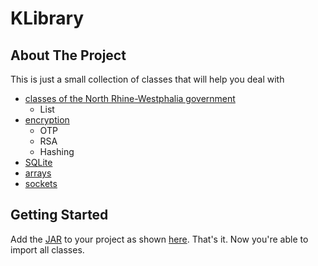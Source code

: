 # KLibrary

## About The Project

This is just a small collection of classes that will help you deal with <br> 
- [classes of the North Rhine-Westphalia government](src/KLibrary/Utils/AbiturKlassenUtils/)
  - List
- [encryption](src/KLibrary/Utils/EncryptionUtils.java)
  - OTP
  - RSA
  - Hashing
- [SQLite](src/KLibrary/Utils/SQLUtils.java)
- [arrays](src/KLibrary/Utils/ArrayUtils.java)
- [sockets](src/KLibrary/Utils/ServerSocketManager.java)

## Getting Started

Add the [JAR](out/artifacts/KLibrary_jar) to your project as shown [here](https://stackoverflow.com/questions/1051640/correct-way-to-add-external-jars-lib-jar-to-an-intellij-idea-project). That's it. Now you're able to import all classes.
